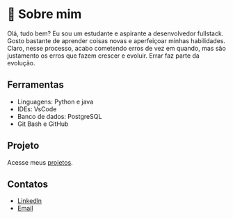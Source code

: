 # 🚀 Sobre mim
Olá, tudo bem? Eu sou um estudante e aspirante a desenvolvedor fullstack. Gosto bastante de aprender coisas novas e aperfeiçoar minhas habilidades. Claro, nesse processo, acabo cometendo erros de vez em quando, mas são justamento os erros que fazem crescer e evoluir. Errar faz parte da evolução.




## Ferramentas
- Linguagens:  Python e java
- IDEs: VsCode
- Banco de dados: PostgreSQL
- Git Bash e GitHub
## Projeto

Acesse meus [projetos](#https://github.com/bispo-eugenio/Projetos/blob/main/README.md).


## Contatos

- [Linkedln](#www.linkedin.com/in/eugenio-bispo)
- [Email](#bispoeugenio270@gmail.com)
